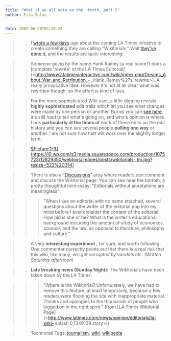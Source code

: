 ```yaml
---
title: "What if we all vote on the  truth, part 2"
author: Pito Salas


date: 2005-06-20T04:26:25
---
```



>>

>> I [wrote a few days](</weblogs/archives/000753.html>) ago about the coming
LA Times initiative to create something they are calling "Wikitorials." Well
[they've done
it,](<http://www2.latimesinteractive.com/wiki/index.php/Wikitorial>) and the
results are quite interesting:

>>

>> Someone going by the name Hank Ramey (a real name?) does a [complete
'rewrite' of the LA Times
Editorial](<http://www2.latimesinteractive.com/wiki/index.php/Dreams_About_War_and_Retribution_-
_Hank_Ramey%27s_rewrite>). A really provocative idea. However it's not at all
clear what was rewritten though, so the effort is kind of loss.

>>

>> For the more sophisticated Wiki user, a little digging reveals **highly
sophisticated** edit trails which let you see what changes were made by one
person or another. But as you can [see
here](<http://www2.latimesinteractive.com/wiki/index.php?title=Dreams_About_War_and_Retribution&diff=0&oldid=525>
"Dreams_About_War_and_Retribution&diff=0&oldid=525"), it's still hard to tell
what's going on, and who's opinion is where. Look **particularly at the times
of** each of these edits on the edit history and you can see several people
**pulling one way** or another. I am not sure how that will work over the
slightly longer term.

>>

>> [![Picture
1-3](https://i0.wp.com/s3.media.squarespace.com/production/1075723/12829350/weblogs/images/posts/wikitorials-
tm.jpg?resize=523%2C314)](<https://i0.wp.com/s3.media.squarespace.com/production/1075723/12829350/weblogs/images/posts/wikitorials.jpg>)

>>

>> There is also a
"[Discussions](<http://www2.latimesinteractive.com/wiki/index.php/Talk:Wikitorial>)"
area where readers can comment and discuss the Wikitorial page. You can see
near the bottom, a pretty thoughtful mini essay: "Editorials without
annotations are meaningless":

>>

>>> "When I see an editorial with no name attached, several questions about
the writer of the editorial pop into my mind before I ever consider the
content of the editorial. How old is she or he? What is the writer's
educational background including the amount of study of economics, science,
and the law, as opposed to literature, philosophy and culture."

>>

>> A very **interesting experiment** , for sure, and worth following. One
commenter correctly points out that there is a real risk that this wiki, like
many, will get _corrupted by vandals etc. (Written Saturday afternoon)_

>>

>> **Late breaking news (Sunday Night):** The Wikitorials have been taken down
by the LA Times:

>>

>>> "Where is the Wikitorial? Unfortunately, we have had to remove this
feature, at least temporarily, because a few readers were flooding the site
with inappropriate material. Thanks and apologies to the thousands of people
who logged on in the right spirit." (from [LA Times Wikitorial
Page](<http://www.latimes.com/news/opinion/editorials/la-wiki-
splash,0,1349109.story>))

>>

>> Technorati Tags: [journalism](<http://technorati.com/tag/journalism>),
[wiki](<http://technorati.com/tag/wiki>),
[wikipedia](<http://technorati.com/tag/wikipedia>)


